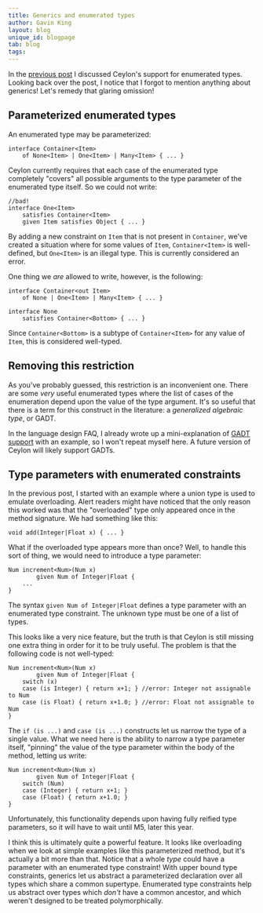 ```yaml
---
title: Generics and enumerated types
author: Gavin King
layout: blog
unique_id: blogpage
tab: blog
tags:
---
```


[previous post]: /blog/2012/01/25/enumerated-types/

In the [previous post][] I discussed Ceylon's support for enumerated types. Looking back over the post, I notice that I forgot to mention anything about generics! Let's remedy that glaring omission!

## Parameterized enumerated types

An enumerated type may be parameterized:

    interface Container<Item>
        of None<Item> | One<Item> | Many<Item> { ... }

Ceylon currently requires that each case of the enumerated type completely "covers" all possible arguments to the type parameter of the enumerated type itself. So we could not write:

    //bad!
    interface One<Item> 
        satisfies Container<Item>
        given Item satisfies Object { ... }

By adding a new constraint on `Item` that is not present in `Container`, we've created a situation where for some values of `Item`, `Container<Item>` is well-defined, but `One<Item>` is an illegal type. This is currently considered an error.

One thing we _are_ allowed to write, however, is the following:

    interface Container<out Item>
        of None | One<Item> | Many<Item> { ... }

    interface None 
        satisfies Container<Bottom> { ... }

Since `Container<Bottom>` is a subtype of `Container<Item>` for any value of `Item`, this is considered well-typed.

## Removing this restriction

As you've probably guessed, this restriction is an inconvenient one. There are some _very_ useful enumerated types where the list of cases of the enumeration depend upon the value of the type argument. It's so useful that there is a term for this construct in the literature: a _generalized algebraic type_, or GADT.

In the language design FAQ, I already wrote up a mini-explanation of [GADT support][GADT] with an example, so I won't repeat myself here. A future version of Ceylon will likely support GADTs.

[GADT]: http://ceylon-lang.org/documentation/faq/language-design/#generalized_algebraic_types

## Type parameters with enumerated constraints

In the previous post, I started with an example where a union type is used to emulate overloading. Alert readers might have noticed that the only reason this worked was that the "overloaded" type only appeared once in the method signature. We had something like this:

    void add(Integer|Float x) { ... }

What if the overloaded type appears more than once? Well, to handle this sort of thing, we would need to introduce a type parameter:

    Num increment<Num>(Num x) 
            given Num of Integer|Float {
        ...
    }

The syntax `given Num of Integer|Float` defines a type parameter with an enumerated  type constraint. The unknown type must be one of a list of types.

This looks like a very nice feature, but the truth is that Ceylon is still missing one extra thing in order for it to be truly useful. The problem is that the following code is not well-typed:

    Num increment<Num>(Num x) 
            given Num of Integer|Float {
        switch (x)
        case (is Integer) { return x+1; } //error: Integer not assignable to Num
        case (is Float) { return x+1.0; } //error: Float not assignable to Num
    }

The `if (is ...)` and `case (is ...)` constructs let us narrow the type of a single value. What we need here is the ability to narrow a type parameter itself, "pinning" the value of the type parameter within the body of the method, letting us write:

    Num increment<Num>(Num x) 
            given Num of Integer|Float {
        switch (Num)
        case (Integer) { return x+1; }
        case (Float) { return x+1.0; }
    }

Unfortunately, this functionality depends upon having fully reified type parameters, so it will have to wait until M5, later this year.

I think this is ultimately quite a powerful feature. It looks like overloading when we look at simple examples like this parameterized method, but it's actually a bit more than that. Notice that a whole _type_ could have a parameter with an enumerated type constraint! With upper bound type constraints, generics let us abstract a parameterized declaration over all types which share a common supertype. Enumerated type constraints help us abstract over types which _don't_ have a common ancestor, and which weren't designed to be treated polymorphically.

